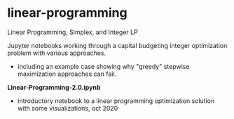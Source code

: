 # linear-programming
Linear Programming, Simplex, and Integer LP

Jupyter notebooks working through a capital budgeting integer optimization problem with various approaches.
- including an example case showing why "greedy" stepwise maximization approaches can fail.

**Linear-Programming-2.0.ipynb**
- introductory notebook to a linear programming optimization solution with some visualizations, oct 2020
